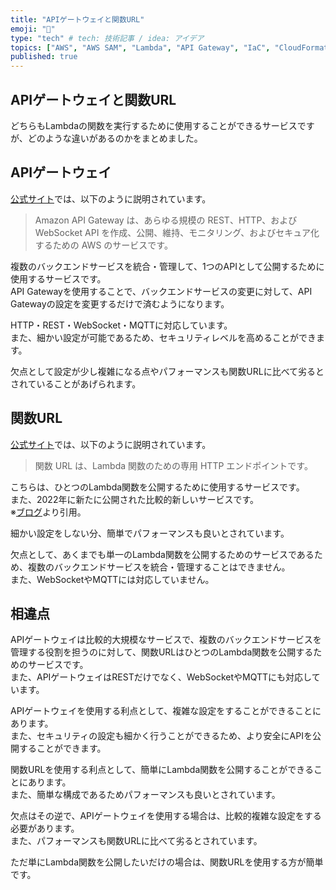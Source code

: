 ```yaml
---
title: "APIゲートウェイと関数URL"
emoji: "🙌"
type: "tech" # tech: 技術記事 / idea: アイデア
topics: ["AWS", "AWS SAM", "Lambda", "API Gateway", "IaC", "CloudFormation", "Serverless"]
published: true
---
```


## APIゲートウェイと関数URL

どちらもLambdaの関数を実行するために使用することができるサービスですが、どのような違いがあるのかをまとめました。  

## APIゲートウェイ

[公式サイト](https://docs.aws.amazon.com/ja_jp/apigateway/latest/developerguide/welcome.html)では、以下のように説明されています。  

> Amazon API Gateway は、あらゆる規模の REST、HTTP、および WebSocket API を作成、公開、維持、モニタリング、およびセキュア化するための AWS のサービスです。  

複数のバックエンドサービスを統合・管理して、1つのAPIとして公開するために使用するサービスです。  
API Gatewayを使用することで、バックエンドサービスの変更に対して、API Gatewayの設定を変更するだけで済むようになります。  

HTTP・REST・WebSocket・MQTTに対応しています。  
また、細かい設定が可能であるため、セキュリティレベルを高めることができます。  

欠点として設定が少し複雑になる点やパフォーマンスも関数URLに比べて劣るとされていることがあげられます。  

## 関数URL

[公式サイト](https://docs.aws.amazon.com/ja_jp/lambda/latest/dg/lambda-urls.html)では、以下のように説明されています。  

> 関数 URL は、Lambda 関数のための専用 HTTP エンドポイントです。  

こちらは、ひとつのLambda関数を公開するために使用するサービスです。  
また、2022年に新たに公開された比較的新しいサービスです。  
※[ブログ](https://aws.amazon.com/jp/blogs/aws/announcing-aws-lambda-function-urls-built-in-https-endpoints-for-single-function-microservices/)より引用。  

細かい設定をしない分、簡単でパフォーマンスも良いとされています。  

欠点として、あくまでも単一のLambda関数を公開するためのサービスであるため、複数のバックエンドサービスを統合・管理することはできません。  
また、WebSocketやMQTTには対応していません。  

## 相違点

APIゲートウェイは比較的大規模なサービスで、複数のバックエンドサービスを管理する役割を担うのに対して、関数URLはひとつのLambda関数を公開するためのサービスです。  
また、APIゲートウェイはRESTだけでなく、WebSocketやMQTTにも対応しています。  

APIゲートウェイを使用する利点として、複雑な設定をすることができることにあります。  
また、セキュリティの設定も細かく行うことができるため、より安全にAPIを公開することができます。  

関数URLを使用する利点として、簡単にLambda関数を公開することができることにあります。  
また、簡単な構成であるためパフォーマンスも良いとされています。  

欠点はその逆で、APIゲートウェイを使用する場合は、比較的複雑な設定をする必要があります。  
また、パフォーマンスも関数URLに比べて劣るとされています。  

ただ単にLambda関数を公開したいだけの場合は、関数URLを使用する方が簡単です。  
